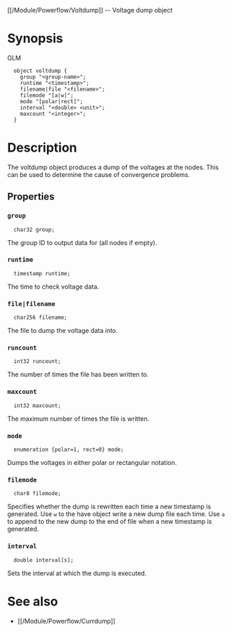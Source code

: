 [[/Module/Powerflow/Voltdump]] -- Voltage dump object

# Synopsis
GLM
~~~
  object voltdump {
    group "<group-name>";
    runtime "<timestamp>";
    filename|file "<filename>";
    filemode "[a|w]";
    mode "[polar|rect]";
    interval "<double> <unit>";
    maxcount "<integer>";
  }
~~~

# Description

The voltdump object produces a dump of the voltages at the nodes. This can be used to determine the cause of convergence problems.

## Properties

### `group`
~~~
  char32 group; 
~~~
The group ID to output data for (all nodes if empty).

### `runtime`
~~~
  timestamp runtime;
~~~

The time to check voltage data.

### `file|filename`
~~~
  char256 filename;
~~~

The file to dump the voltage data into.

### `runcount`
~~~
  int32 runcount;
~~~

The number of times the file has been written to.

### `maxcount`
~~~
  int32 maxcount;
~~~

The maximum number of times the file is written.

### `mode`
~~~
  enumeration {polar=1, rect=0} mode; 
~~~

Dumps the voltages in either polar or rectangular notation.

### `filemode`
~~~
  char8 filemode;
~~~
Specifies whether the dump is rewritten each time a new timestamp is generated.  Use `w` to the have object write a new dump file each time. Use `a` to append to the new dump to the end of file when a new timestamp is generated.

### `interval`
~~~
  double interval[s];
~~~
Sets the interval at which the dump is executed.

# See also

* [[/Module/Powerflow/Currdump]]
